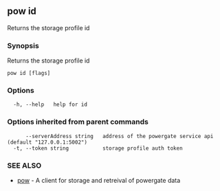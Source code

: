 ## pow id

Returns the storage profile id

### Synopsis

Returns the storage profile id

```
pow id [flags]
```

### Options

```
  -h, --help   help for id
```

### Options inherited from parent commands

```
      --serverAddress string   address of the powergate service api (default "127.0.0.1:5002")
  -t, --token string           storage profile auth token
```

### SEE ALSO

* [pow](pow.md)	 - A client for storage and retreival of powergate data

